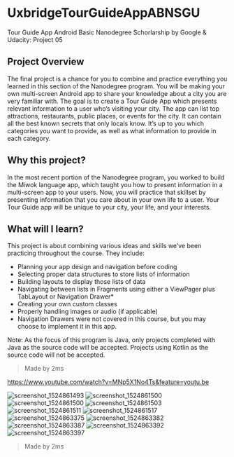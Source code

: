 # UxbridgeTourGuideAppABNSGU
Tour Guide App Android Basic Nanodegree Schorlarship by Google &amp; Udacity: Project 05


## Project Overview
The final project is a chance for you to combine and practice everything you learned in this section of the Nanodegree program. You will be making your own multi-screen Android app to share your knowledge about a city you are very familiar with. 
The goal is to create a Tour Guide App which presents relevant information to a user who’s visiting your city. The app can list top attractions, restaurants, public places, or events for the city. It can contain all the best known secrets that only locals know. It’s up to you which categories you want to provide, as well as what information to provide in each category. 

## Why this project?
In the most recent portion of the Nanodegree program, you worked to build the Miwok language app, which taught you how to present information in a multi-screen app to your users. Now, you will practice that skillset by presenting information that you care about in your own life to a user. Your Tour Guide app will be unique to your city, your life, and your interests. 

## What will I learn?
This project is about combining various ideas and skills we’ve been practicing throughout the course. They include:
* Planning your app design and navigation before coding
* Selecting proper data structures to store lists of information
* Building layouts to display those lists of data
* Navigating between lists in Fragments using either a ViewPager plus TabLayout or Navigation Drawer*
* Creating your own custom classes
* Properly handling images or audio (if applicable)
* Navigation Drawers were not covered in this course, but you may choose to implement it in this app. 

Note: As the focus of this program is Java, only projects completed with Java as the source code will be accepted. Projects using Kotlin as the source code will not be accepted. 

> Made by 2ms


https://www.youtube.com/watch?v=MNp5X1No4Ts&feature=youtu.be


![screenshot_1524861493](https://user-images.githubusercontent.com/31923567/39385370-2b5b7670-4a68-11e8-9aad-2117c6837964.png)
![screenshot_1524861500](https://user-images.githubusercontent.com/31923567/39385381-38502e5c-4a68-11e8-9514-94f64848c69d.png)
![screenshot_1524861500](https://user-images.githubusercontent.com/31923567/39385384-43158788-4a68-11e8-98f1-e641ed46c27f.png)
![screenshot_1524861503](https://user-images.githubusercontent.com/31923567/39385385-432c4202-4a68-11e8-94f4-7d5ed964b50c.png)
![screenshot_1524861511](https://user-images.githubusercontent.com/31923567/39385386-43435be0-4a68-11e8-958f-102ab1d9b034.png)
![screenshot_1524861517](https://user-images.githubusercontent.com/31923567/39385387-43587782-4a68-11e8-9bc4-bd2fd2f9af73.png)
![screenshot_1524863375](https://user-images.githubusercontent.com/31923567/39385388-436f4516-4a68-11e8-8632-65e2d3458dd7.png)
![screenshot_1524863382](https://user-images.githubusercontent.com/31923567/39385389-438511d4-4a68-11e8-8455-edad38bda22b.png)
![screenshot_1524863387](https://user-images.githubusercontent.com/31923567/39385390-439ad000-4a68-11e8-8ccf-80a52f08c692.png)
![screenshot_1524863392](https://user-images.githubusercontent.com/31923567/39385391-43b1bdec-4a68-11e8-8244-cd67135f0585.png)
![screenshot_1524863397](https://user-images.githubusercontent.com/31923567/39385392-43ce2ce8-4a68-11e8-976c-74811ad9c977.png)

> Made by 2ms

